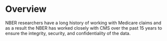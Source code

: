 # Overview

NBER researchers have a long history of working with Medicare claims and as a
result the NBER has worked closely with CMS over the past 15 years to ensure the
integrity, security, and confidentiality of the data.